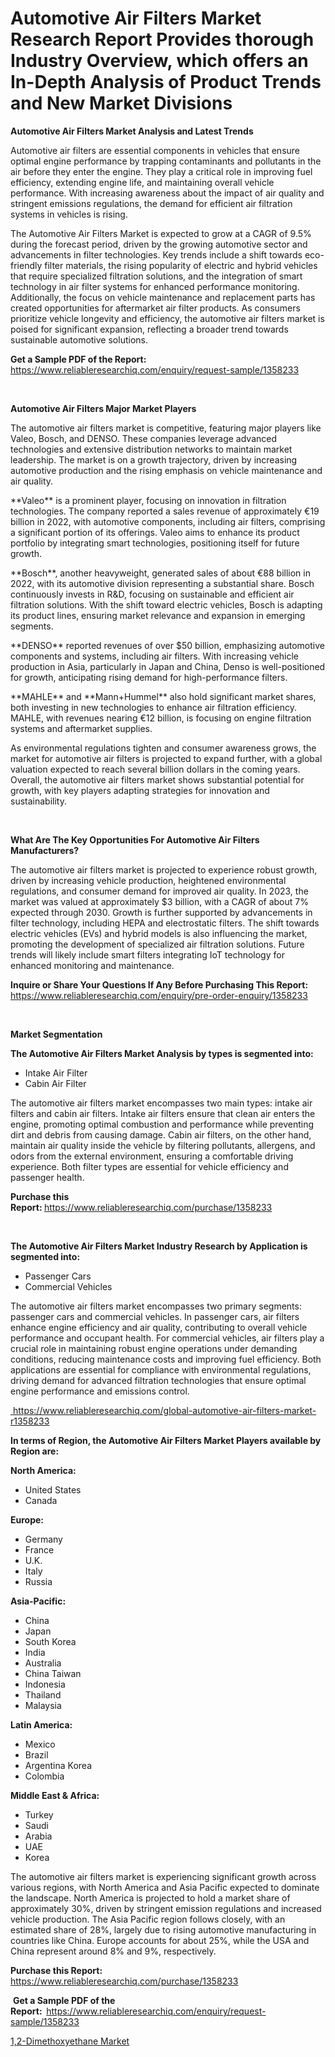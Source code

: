 <p><h1>Automotive Air Filters Market Research Report Provides thorough Industry Overview, which offers an In-Depth Analysis of Product Trends and New Market Divisions</h1></p><p><strong>Automotive Air Filters Market Analysis and Latest Trends</strong></p>
<p><p>Automotive air filters are essential components in vehicles that ensure optimal engine performance by trapping contaminants and pollutants in the air before they enter the engine. They play a critical role in improving fuel efficiency, extending engine life, and maintaining overall vehicle performance. With increasing awareness about the impact of air quality and stringent emissions regulations, the demand for efficient air filtration systems in vehicles is rising.</p><p>The Automotive Air Filters Market is expected to grow at a CAGR of 9.5% during the forecast period, driven by the growing automotive sector and advancements in filter technologies. Key trends include a shift towards eco-friendly filter materials, the rising popularity of electric and hybrid vehicles that require specialized filtration solutions, and the integration of smart technology in air filter systems for enhanced performance monitoring. Additionally, the focus on vehicle maintenance and replacement parts has created opportunities for aftermarket air filter products. As consumers prioritize vehicle longevity and efficiency, the automotive air filters market is poised for significant expansion, reflecting a broader trend towards sustainable automotive solutions.</p></p>
<p><strong>Get a Sample PDF of the Report:&nbsp;</strong> <a href="https://www.reliableresearchiq.com/enquiry/request-sample/1358233?utm_campaign=3109&utm_medium=2&utm_source=Github&utm_content=ia&utm_term=22032025&utm_id=automotive-air-filters">https://www.reliableresearchiq.com/enquiry/request-sample/1358233</a></p>
<p>&nbsp;</p>
<p><strong>Automotive Air Filters Major Market Players</strong></p>
<p><p>The automotive air filters market is competitive, featuring major players like Valeo, Bosch, and DENSO. These companies leverage advanced technologies and extensive distribution networks to maintain market leadership. The market is on a growth trajectory, driven by increasing automotive production and the rising emphasis on vehicle maintenance and air quality.</p><p>**Valeo** is a prominent player, focusing on innovation in filtration technologies. The company reported a sales revenue of approximately €19 billion in 2022, with automotive components, including air filters, comprising a significant portion of its offerings. Valeo aims to enhance its product portfolio by integrating smart technologies, positioning itself for future growth.</p><p>**Bosch**, another heavyweight, generated sales of about €88 billion in 2022, with its automotive division representing a substantial share. Bosch continuously invests in R&D, focusing on sustainable and efficient air filtration solutions. With the shift toward electric vehicles, Bosch is adapting its product lines, ensuring market relevance and expansion in emerging segments.</p><p>**DENSO** reported revenues of over $50 billion, emphasizing automotive components and systems, including air filters. With increasing vehicle production in Asia, particularly in Japan and China, Denso is well-positioned for growth, anticipating rising demand for high-performance filters.</p><p>**MAHLE** and **Mann+Hummel** also hold significant market shares, both investing in new technologies to enhance air filtration efficiency. MAHLE, with revenues nearing €12 billion, is focusing on engine filtration systems and aftermarket supplies.</p><p>As environmental regulations tighten and consumer awareness grows, the market for automotive air filters is projected to expand further, with a global valuation expected to reach several billion dollars in the coming years. Overall, the automotive air filters market shows substantial potential for growth, with key players adapting strategies for innovation and sustainability.</p></p>
<p>&nbsp;</p>
<p><strong>What Are The Key Opportunities For Automotive Air Filters Manufacturers?</strong></p>
<p><p>The automotive air filters market is projected to experience robust growth, driven by increasing vehicle production, heightened environmental regulations, and consumer demand for improved air quality. In 2023, the market was valued at approximately $3 billion, with a CAGR of about 7% expected through 2030. Growth is further supported by advancements in filter technology, including HEPA and electrostatic filters. The shift towards electric vehicles (EVs) and hybrid models is also influencing the market, promoting the development of specialized air filtration solutions. Future trends will likely include smart filters integrating IoT technology for enhanced monitoring and maintenance.</p></p>
<p><strong>Inquire or Share Your Questions If Any Before Purchasing This Report:</strong> <a href="https://www.reliableresearchiq.com/enquiry/pre-order-enquiry/1358233?utm_campaign=3109&utm_medium=2&utm_source=Github&utm_content=ia&utm_term=22032025&utm_id=automotive-air-filters">https://www.reliableresearchiq.com/enquiry/pre-order-enquiry/1358233</a></p>
<p>&nbsp;</p>
<p><strong>Market Segmentation</strong></p>
<p><strong>The Automotive Air Filters Market Analysis by types is segmented into:</strong></p>
<p><ul><li>Intake Air Filter</li><li>Cabin Air Filter</li></ul></p>
<p><p>The automotive air filters market encompasses two main types: intake air filters and cabin air filters. Intake air filters ensure that clean air enters the engine, promoting optimal combustion and performance while preventing dirt and debris from causing damage. Cabin air filters, on the other hand, maintain air quality inside the vehicle by filtering pollutants, allergens, and odors from the external environment, ensuring a comfortable driving experience. Both filter types are essential for vehicle efficiency and passenger health.</p></p>
<p><strong>Purchase this Report:&nbsp;</strong><a href="https://www.reliableresearchiq.com/purchase/1358233?utm_campaign=3109&utm_medium=2&utm_source=Github&utm_content=ia&utm_term=22032025&utm_id=automotive-air-filters">https://www.reliableresearchiq.com/purchase/1358233</a></p>
<p>&nbsp;</p>
<p><strong>The Automotive Air Filters Market Industry Research by Application is segmented into:</strong></p>
<p><ul><li>Passenger Cars</li><li>Commercial Vehicles</li></ul></p>
<p><p>The automotive air filters market encompasses two primary segments: passenger cars and commercial vehicles. In passenger cars, air filters enhance engine efficiency and air quality, contributing to overall vehicle performance and occupant health. For commercial vehicles, air filters play a crucial role in maintaining robust engine operations under demanding conditions, reducing maintenance costs and improving fuel efficiency. Both applications are essential for compliance with environmental regulations, driving demand for advanced filtration technologies that ensure optimal engine performance and emissions control.</p></p>
<p><a href="https://www.reliableresearchiq.com/global-automotive-air-filters-market-r1358233?utm_campaign=3109&utm_medium=2&utm_source=Github&utm_content=ia&utm_term=22032025&utm_id=automotive-air-filters">&nbsp;https://www.reliableresearchiq.com/global-automotive-air-filters-market-r1358233</a></p>
<p><strong>In terms of Region, the Automotive Air Filters Market Players available by Region are:</strong></p>
<p>
    <p> <strong> North America: </strong>
        <ul>
            <li>United States</li>
            <li>Canada</li>
        </ul>
        </p> 
    <p> <strong> Europe: </strong>
        <ul>
            <li>Germany</li>
            <li>France</li>
            <li>U.K.</li>
            <li>Italy</li>
            <li>Russia</li>
        </ul>
        </p> 
    <p> <strong> Asia-Pacific: </strong>
        <ul>
            <li>China</li>
            <li>Japan</li>
            <li>South Korea</li>
            <li>India</li>
            <li>Australia</li>
            <li>China Taiwan</li>
            <li>Indonesia</li>
            <li>Thailand</li>
            <li>Malaysia</li>
        </ul>
        </p> 
    <p> <strong> Latin America: </strong>
        <ul>
            <li>Mexico</li>
            <li>Brazil</li>
            <li>Argentina Korea</li>
            <li>Colombia</li>
        </ul>
        </p> 
    <p> <strong> Middle East & Africa: </strong>
        <ul>
            <li>Turkey</li>
            <li>Saudi</li>
            <li>Arabia</li>
            <li>UAE</li>
            <li>Korea</li>
        </ul>
    </p>
    </p>
<p><p>The automotive air filters market is experiencing significant growth across various regions, with North America and Asia Pacific expected to dominate the landscape. North America is projected to hold a market share of approximately 30%, driven by stringent emission regulations and increased vehicle production. The Asia Pacific region follows closely, with an estimated share of 28%, largely due to rising automotive manufacturing in countries like China. Europe accounts for about 25%, while the USA and China represent around 8% and 9%, respectively.</p></p>
<p><strong>Purchase this Report: </strong><a href="https://www.reliableresearchiq.com/purchase/1358233?utm_campaign=3109&utm_medium=2&utm_source=Github&utm_content=ia&utm_term=22032025&utm_id=automotive-air-filters">https://www.reliableresearchiq.com/purchase/1358233</a></p>
<p>&nbsp;<strong>Get a Sample PDF of the Report:&nbsp;&nbsp;</strong><a href="https://www.reliableresearchiq.com/enquiry/request-sample/1358233?utm_campaign=3109&utm_medium=2&utm_source=Github&utm_content=ia&utm_term=22032025&utm_id=automotive-air-filters">https://www.reliableresearchiq.com/enquiry/request-sample/1358233</a></p>
<p><strong></strong></p>
<p><p><a href="https://github.com/jhamygunler/Market-Research-Report-List-1/blob/main/12-dimethoxyethane-market.md?utm_campaign=3109&utm_medium=2&utm_source=Github&utm_content=ia&utm_term=22032025&utm_id=automotive-air-filters">1,2-Dimethoxyethane Market</a></p></p>